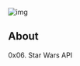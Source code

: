 ![img](https://assets.imaginablefutures.com/media/images/ALX_Logo.max-200x150.png)

## About

0x06. Star Wars API

